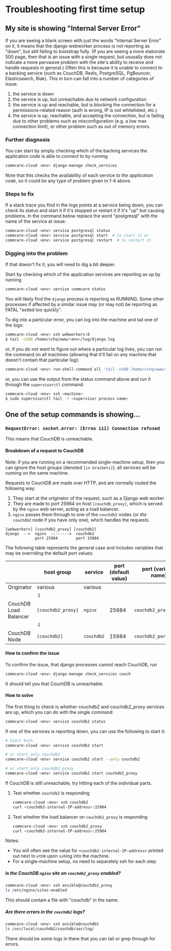 # Troubleshooting first time setup

## My site is showing "Internal Server Error"

If you are seeing a blank screen with just the words "Internal Server Error" on it,
it means that the django webworker process is not reporting as "down",
but still failing to bootstrap fully.
(If you are seeing a more elaborate 500 page, then that is an issue with a single request,
but ususally does not indicate a more pervasive problem with the site's ability to receive and handle requests in general.)
Often this is because it is unable to connect to
a backing service (such as CouchDB, Redis, PostgreSQL, PgBouncer, Elasticsearch, Riak).
This in turn can fall into a number of categories of issue:
1. the service is down
2. the service is up, but unreachable due to network configuration
3. the service is up and reachable, but is blocking the connection for a permissions-related reason
   (auth is wrong, IP is not whitelisted, etc.)
4. the service is up, reachable, and accepting the connection,
   but is failing due to other problems such as misconfiguration (e.g. a low max connection limit),
   or other problem such as out of memory errors.

### Further diagnosis
You can start by simply checking which of the backing services
the application code is able to connect to by running

```bash
commcare-cloud <env> django-manage check_services
```

Note that this checks the availability of each service _to the application code_,
so it could be any type of problem given in 1-4 above.

### Steps to fix

If a stack trace you find in the logs points at a service being down, you can check its status
and start it if it's stopped or restart it if it's "up" but causing problems. In the command below
replace the word "postgresql" with the name of the service at issue:

```bash
commcare-cloud <env> service postgresql status
commcare-cloud <env> service postgresql start  # to start it or
commcare-cloud <env> service postgresql restart  # to restart it
```

### Digging into the problem

If that doesn't fix it, you will need to dig a bit deeper.

Start by checking which of the application services are reporting as up
by running

```bash
commcare-cloud <env> service commcare status
```

You will likely find the `django` process is reporting as RUNNING.
Some other processes if affected by a similar issue may (or may not) be reporting as FATAL "exited too quickly".

To dig into a particular error, you can log into the machine and tail one of the logs:

```bash
commcare-cloud <env> ssh webworkers:0
$ tail -n100 /home/cchq/www/<env>/log/django.log
```

or, if you do not want to figure out where a particular log lives, you can run the command on all machines
(allowing that it'll fail on any machine that doesn't contain that particular log):

```bash
commcare-cloud <env> run-shell-command all 'tail -n100 /home/cchq/www/<env>/log/django.log'
```

or, you can use the output from the status command above and run it through the `supervisorctl` command:

```bash
commcare-cloud <env> ssh <machine>
$ sudo supervisorctl tail -f <supervisor process name>
```

## One of the setup commands is showing...
### `RequestError: socket.error: [Errno 111] Connection refused`

This means that CouchDB is unreachable.


#### Breakdown of a request to CouchDB

Note: if you are running on a recommended single-machine setup,
then you can ignore the host groups (denoted `[in brackets]`):
all services will be running on the same machine.


Requests to CouchDB are made over HTTP,
and are normally routed the following way:
1. They start at the originator of the request,
   such as a Django web worker
2. They are made to port 25984 on host `[couchdb_proxy]`,
   which is served by the `nginx` web server, acting as a load balancer.
3. `nginx` passes them through to one of the `couchdb2` nodes
   (or _the_ `couchdb2` node if you have only one),
   which handles the requests.

```
[webworkers] [couchdb2_proxy] [couchdb2]
django  -->  nginx  -------->  couchdb2
             port 25984        port 15984
```

The following table represents the general case
and includes variables that may be overriding the default port values:

|   |  host group  |  service  |  port (default value) |  port (variable name) |
|---|--------------|-----------|-----------------------|-----------------------|
| Originator | various | various |  |  |
|  | ⇩ |  |  |
| CouchDB Load Balancer | `[couchdb2_proxy]` | `nginx` | 25984 | `couchdb2_proxy_port` |
|  | ⇩ |  |  |
| CouchDB Node | `[couchdb2]` | `couchdb2` | 15984 | `couchdb2_port` |


#### How to confirm the issue

To confirm the issue, that django processes cannot reach CouchDB, run

```bash
commcare-cloud <env> django-manage check_services couch
```

It should tell you that CouchDB is unreachable.

#### How to solve

The first thing to check is whether couchdb2 and couchdb2_proxy
services are up, which you can do with the single command:

```bash
commcare-cloud <env> service couchdb2 status
```

If one of the services is reporting down, you can use the following
to start it:

```bash
# Start both
commcare-cloud <env> service couchdb2 start

# or start only couchdb2
commcare-cloud <env> service couchdb2 start --only couchdb2

# or start only couchdb2_proxy
commcare-cloud <env> service couchdb2 start couchdb2_proxy
```

If CouchDB is still unreachable, try hitting each of the individual
parts.

1. Test whether `couchdb2` is responding
    ```bash
    commcare-cloud <env> ssh couchdb2
    curl <couchdb2-internal-IP-address>:15984
    ```
2. Test whether the load balancer on `couchdb2_proxy` is responding
    ```bash
    commcare-cloud <env> ssh couchdb2_proxy
    curl <couchdb2-internal-IP-address>:25984
    ```

Notes:
- You will often see the value for `<couchdb2-internal-IP-address>`
printed out next to `eth0` upon `ssh`ing into the machine.
- For a single-machine setup, no need to separately ssh for each step.


##### Is the CouchDB `nginx` site on `couchdb2_proxy` enabled? 

```bash
commcare-cloud <env> ssh ansible@couchdb2_proxy
ls /etc/nginx/sites-enabled
```
This should contain a file with "couchdb" in the name.


##### Are there errors in the `couchdb2` logs?
```bash
commcare-cloud <env> ssh ansible@couchdb2
ls /usr/local/couchdb2/couchdb/var/log/
```
There should be some logs in there that you can tail
or grep through for errors.
